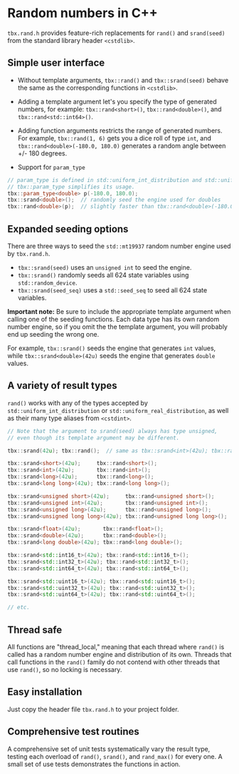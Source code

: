 # Random numbers in C++
`tbx.rand.h` provides feature-rich replacements for `rand()` and `srand(seed)` from the standard library header `<cstdlib>`.
## Simple user interface
- Without template arguments, `tbx::rand()` and `tbx::srand(seed)` behave the same as the corresponding functions in `<cstdlib>`.

- Adding a template argument let's you specify the type of generated numbers, for example: `tbx::rand<short>()`, `tbx::rand<double>()`, and `tbx::rand<std::int64>()`.

- Adding function arguments restricts the range of generated numbers. For example, `tbx::rand(1, 6)` gets you a dice roll of type `int`, and `tbx::rand<double>(-180.0, 180.0)` generates a random angle between +/- 180 degrees.

- Support for `param_type`
```cpp
// param_type is defined in std::uniform_int_distribution and std::uniform_real_distribution.
// tbx::param_type simplifies its usage.
tbx::param_type<double> p(-180.0, 180.0);
tbx::srand<double>();  // randomly seed the engine used for doubles
tbx::rand<double>(p);  // slightly faster than tbx::rand<double>(-180.0, 180.0);
```

## Expanded seeding options
There are three ways to seed the `std::mt19937` random number engine used by `tbx.rand.h`.
- `tbx::srand(seed)` uses an `unsigned int` to seed the engine.
- `tbx::srand()` randomly seeds all 624 state variables using `std::random_device`.
- `tbx::srand(seed_seq)` uses a `std::seed_seq` to seed all 624 state variables.

**Important note:** Be sure to include the appropriate template argument when calling one of the seeding functions. Each data type has its own random number engine, so if you omit the the template argument, you will probably end up seeding the wrong one.

For example, `tbx::srand()` seeds the engine that generates `int` values, while `tbx::srand<double>(42u)` seeds the engine that generates `double` values.

## A variety of result types
`rand()` works with any of the types accepted by `std::uniform_int_distribution` or `std::uniform_real_distribution`, as well as their many type aliases from `<cstdint>`.
```cpp
// Note that the argument to srand(seed) always has type unsigned, 
// even though its template argument may be different.

tbx::srand(42u); tbx::rand();  // same as tbx::srand<int>(42u); tbx::rand<int>();

tbx::srand<short>(42u);     tbx::rand<short>();
tbx::srand<int>(42u);       tbx::rand<int>();
tbx::srand<long>(42u);      tbx::rand<long>();
tbx::srand<long long>(42u); tbx::rand<long long>();

tbx::srand<unsigned short>(42u);     tbx::rand<unsigned short>();
tbx::srand<unsigned int>(42u);       tbx::rand<unsigned int>();
tbx::srand<unsigned long>(42u);      tbx::rand<unsigned long>();
tbx::srand<unsigned long long>(42u); tbx::rand<unsigned long long>();

tbx::srand<float>(42u);       tbx::rand<float>();
tbx::srand<double>(42u);      tbx::rand<double>();
tbx::srand<long double>(42u); tbx::rand<long double>();

tbx::srand<std::int16_t>(42u); tbx::rand<std::int16_t>();
tbx::srand<std::int32_t>(42u); tbx::rand<std::int32_t>();
tbx::srand<std::int64_t>(42u); tbx::rand<std::int64_t>();

tbx::srand<std::uint16_t>(42u); tbx::rand<std::uint16_t>();
tbx::srand<std::uint32_t>(42u); tbx::rand<std::uint32_t>();
tbx::srand<std::uint64_t>(42u); tbx::rand<std::uint64_t>();

// etc.
```

## Thread safe
All functions are "thread_local," meaning that each thread where `rand()` is called has a random number engine and distribution of its own. Threads that call functions in the `rand()` family do not contend with other threads that use `rand()`, so no locking is necessary. 

## Easy installation
Just copy the header file `tbx.rand.h` to your project folder.

## Comprehensive test routines
A comprehensive set of unit tests systematically vary the result type, testing each overload of `rand()`, `srand()`, and `rand_max()` for every one. A small set of use tests demonstrates the functions in action.
